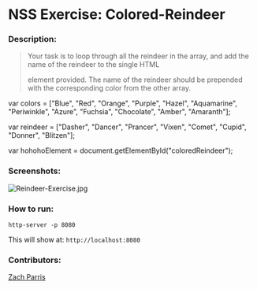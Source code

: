 # NSS Exercise: Colored-Reindeer

### Description:
> Your task is to loop through all the reindeer in the array, and add the name of the reindeer to the single HTML <div> element provided. The name of the reindeer should be prepended with the corresponding color from the other array.

var colors = ["Blue", "Red", "Orange", "Purple", "Hazel", "Aquamarine", "Periwinkle", "Azure", "Fuchsia", "Chocolate", "Amber", "Amaranth"];

var reindeer = ["Dasher", "Dancer", "Prancer", "Vixen", "Comet", "Cupid", "Donner", "Blitzen"];


var hohohoElement = document.getElementById("coloredReindeer");


### Screenshots:

![Reindeer-Exercise.jpg](https://github.com/ZachParris/Colored-Reindeer/img/Reindeer-Exercise.jpg)



### How to run:
```
http-server -p 8080

```

This will show at:
`http://localhost:8080`

### Contributors:
[Zach Parris](https://github.com/ZachParris)